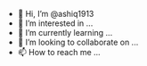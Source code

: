 - 👋 Hi, I’m @ashiq1913
- 👀 I’m interested in ...
- 🌱 I’m currently learning ...
- 💞️ I’m looking to collaborate on ...
- 📫 How to reach me ...

<!---
ashiq1913/ashiq1913 is a ✨ special ✨ repository because its `README.md` (this file) appears on your GitHub profile.
You can click the Preview link to take a look at your changes.
---
